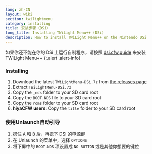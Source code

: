 ```yaml
---
lang: zh-CN
layout: wiki
section: twilightmenu
category: installing
title: 安装步骤（DSi）
long_title: Installing TWiLight Menu++ (DSi)
description: How to install TWiLight Menu++ on the Nintendo DSi
---
```


如果你还不能在你的 DSi 上运行自制程序，请按照 [dsi.cfw.guide](https://dsi.cfw.guide) 来安装 TWiLight Menu++
{:.alert .alert-info}

### Installing
1. Download the latest `TWiLightMenu-DSi.7z` from [the releases page](https://github.com/DS-Homebrew/TWiLightMenu/releases)
1. Extract `TWiLightMenu-DSi.7z`
1. Copy the `_nds` folder to your SD card root
1. Copy the `BOOT.NDS` file to your SD card root
1. Copy the `roms` folder to your SD card root
1. **hiyaCFW users:** Copy the `title` folder to your SD card root

### 使用Unlaunch自动引导
1. 摁住 <kbd class="face">A</kbd> 和 <kbd class="face">B</kbd> 后，再摁下 DSi 的电源键
1. 在 Unlaunch 的菜单中，选择 `OPTIONS`
1. 将下屏中的 `BOOT.NDS` 项设置成 `NO BUTTON` 或是其他你想要的键位
